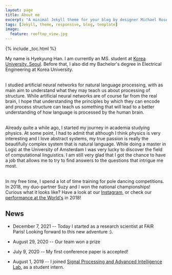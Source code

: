 ```yaml
---
layout: page
title: About me
excerpt: "A minimal Jekyll theme for your blog by designer Michael Rose."
tags: [Jekyll, theme, responsive, blog, template]
image:
  feature: rooftop_view.jpg
---
```


{% include _toc.html %}

My name is Hyekyung Han.
I am currently an MS. student at <a href="http://www.korea.ac.kr/mbshome/mbs/university/index.do" target="_blank">Korea University, Seoul</a>. Before that, I also did my Bachelor's degree in Electrical Engineering at Korea University.
<br /><br />

I studied artificial neural networks for natural language processing, with as main aim to understand what they may teach us about processing of structure.
While artificial neural networks are of course far from the real brain, I hope that understanding the principles by which they can encode and process structure can teach us something that will lead to a better understanding of how language is processed by the human brain. 
<br /><br />

Already quite a while ago, I started my journey in academia studying physics.
At some point, I had to admit that although I think physics is very interesting and I love abstract systems, my true passion is really the beautifully complex system that is natural language.
While doing a master in Logic at the University of Amsterdam I was very lucky to discover the field of computational linguistics.
I am still very glad that I got the chance to have a job that allows me to try to find answers to the questions that intrigue me most.
<br /><br />

In my free time, I spend a lot of time training for pole dancing competitions. 
In 2018, my duo-partner Suzy and I won the national championships!
Curious what it looks like?
Have a look at our <a href="https://www.instagram.com/duo_polenotti/" target="_blank">Instagram</a>, or check our <a href="https://www.youtube.com/watch?v=ylr0YnVzjOg&t=158s" target="_blank">performance at the World's</a> in 2018!

## News

- December 7, 2021 -- Today I started as a research scientist at FAIR Paris! Looking forward to this new adventure :).

- August 29, 2020 -- Our team won a prize

- July 9, 2020 -- My first conference paper is accepted!

- August 1, 2019 -- I joined <a href="https://signal.korea.ac.kr" target="_blank">Signal Processing and Advanced Intelligence Lab.</a> as a student intern.
 

 
